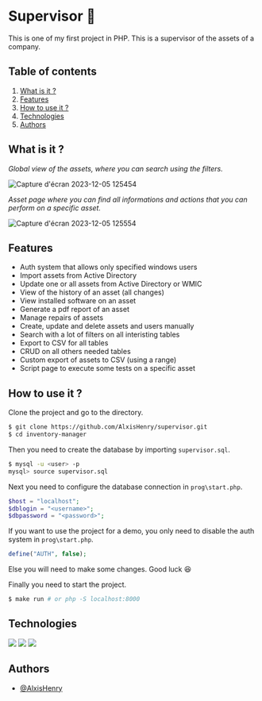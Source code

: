 # Supervisor :mag_right:

This is one of my first project in PHP. This is a supervisor of the assets of a company.

## Table of contents
1. [What is it ?](#what-is-it-)
2. [Features](#features)
3. [How to use it ?](#how-to-use-it-)
4. [Technologies](#technologies)
5. [Authors](#authors)

## What is it ?

*Global view of the assets, where you can search using the filters.*

![Capture d'écran 2023-12-05 125454](https://github.com/AlxisHenry/supervisor/assets/91117127/4d5bbda8-c96a-4a8b-87ac-10074de5d25a)

*Asset page where you can find all informations and actions that you can perform on a specific asset.*

![Capture d'écran 2023-12-05 125554](https://github.com/AlxisHenry/supervisor/assets/91117127/93287805-b3a6-4af4-b08f-d746760b6d91)

## Features

- Auth system that allows only specified windows users
- Import assets from Active Directory
- Update one or all assets from Active Directory or WMIC
- View of the history of an asset (all changes)
- View installed software on an asset
- Generate a pdf report of an asset
- Manage repairs of assets
- Create, update and delete assets and users manually
- Search with a lot of filters on all interisting tables
- Export to CSV for all tables
- CRUD on all others needed tables
- Custom export of assets to CSV (using a range)
- Script page to execute some tests on a specific asset

## How to use it ?

Clone the project and go to the directory.

```bash
$ git clone https://github.com/AlxisHenry/supervisor.git
$ cd inventory-manager
```

Then you need to create the database by importing `supervisor.sql`.

```bash
$ mysql -u <user> -p
mysql> source supervisor.sql
```

Next you need to configure the database connection in `prog\start.php`.

```php
$host = "localhost";
$dblogin = "<username>";
$dbpassword = "<password>";
```

If you want to use the project for a demo, you only need to disable the auth system in `prog\start.php`.

```php
define("AUTH", false);
```

Else you will need to make some changes. Good luck :laughing:

Finally you need to start the project.

```bash
$ make run # or php -S localhost:8000
```

## Technologies

![](https://img.shields.io/badge/php-%23121011.svg?style=for-the-badge&logo=php&color=20232a)
![](https://img.shields.io/badge/mysql-%23121011.svg?style=for-the-badge&logo=mysql&color=20232a)
![](https://img.shields.io/badge/javascript-%2523121011.svg?style=for-the-badge&logo=javascript&color=20232a)

## Authors

- [@AlxisHenry](https://github.com/AlxisHenry)
